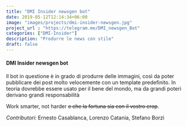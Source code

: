 ```yaml
---
title: "DMI Insider newsgen bot"
date: 2019-05-12T12:14:34+06:00
image: "images/projects/dmi-insider-newsgen.jpg"
project_url : "https://telegram.me/DMI_newsgen_Bot"
categories: ["DMI-Insider"]
description: "Produrre le news con stile"
draft: false
---
```


#### DMI Insider newsgen bot

Il bot in questione è in grado di produrre delle immagini, così da poter pubblicare dei post molto velocemente con un template predefinito.
In teoria dovrebbe essere usato per il bene del mondo, ma da grandi poteri derivano grandi responsabilità

Work smarter, not harder ~~e che la fortuna sia con il vostro crop~~. 

*Contributori:* Ernesto Casablanca, Lorenzo Catania, Stefano Borzì
